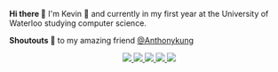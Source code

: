 **Hi there :wave:** I'm Kevin :carrot: and currently in my first year at the University of Waterloo studying computer science.

**Shoutouts :mega:** to my amazing friend [@Anthonykung](https://github.com/Anthonykung)

<!-- Me <3 Anthony -->
<p align="center">
  <a href='https://carrot.dev'>
    <img src='http://img.shields.io/static/v1?style=flat&label=&message=carrot.dev&color=ff69b4&logo=netlify&logoColor=white' />
  </a>
  <a href='https://github.com/TheOneKevin?tab=repositories&q=archived%3Afalse+NOT+TheOneKevin&type=&language='>
    <img src='http://img.shields.io/static/v1?style=flat&label=&message=Projects&color=gray&logo=github' />
  </a>
  <a href='https://github.com/TheOneKevin/cxkernel'>
    <img src='http://img.shields.io/static/v1?style=flat&label=2016&message=cxkernel&color=blue&logo=' />
  </a>
  <a href='https://github.com/TheOneKevin/pine16'>
    <img src='http://img.shields.io/static/v1?style=flat&label=2020&message=pine16&color=blue&logo=' />
  </a>
  <a href='https://github.com/HomebrewSiliconClub/Processor'>
    <img src='http://img.shields.io/static/v1?style=flat&label=HSC&message=Processor&color=blue&logo=' />
  </a>
</p>
